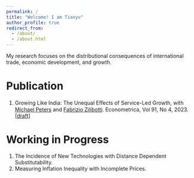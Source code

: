 ```yaml
---
permalink: /
title: "Welcome! I am Tianyu"
author_profile: true
redirect_from: 
  - /about/
  - /about.html
---
```


My research focuses on the distributional consequences of international trade, economic development, and growth.

Publication
======
1. Growing Like India: The Unequal Eﬀects of Service-Led Growth, with [Michael Peters](https://mipeters.weebly.com) and [Fabrizio Zilibotti](https://campuspress.yale.edu/zilibotti/). Econometrica, Vol 91, No 4, 2023. [\[draft\]](/files/FPZ_ECMA_final.pdf)

Working in Progress
======
1. The Incidence of New Technologies with Distance Dependent Substitutability.
2. Measuring Inflation Inequality with Incomplete Prices.
